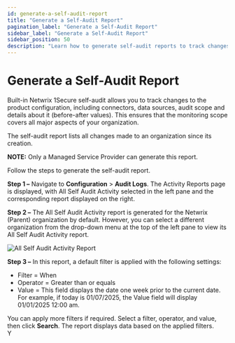 ```yaml
---
id: generate-a-self-audit-report
title: "Generate a Self-Audit Report"
pagination_label: "Generate a Self-Audit Report"
sidebar_label: "Generate a Self-Audit Report"
sidebar_position: 50
description: "Learn how to generate self-audit reports to track changes to 1Secure configuration and monitoring scope."
---
```


# Generate a Self-Audit Report

Built-in Netwrix 1Secure self-audit allows you to track changes to the product configuration,
including connectors, data sources, audit scope and details about it (before-after values). This
ensures that the monitoring scope covers all major aspects of your organization.

The self-audit report lists all changes made to an organization since its creation.

**NOTE:** Only a Managed Service Provider can generate this report.

Follow the steps to generate the self-audit report.

**Step 1 –** Navigate to **Configuration** > **Audit Logs**. The Activity Reports page is displayed,
with All Self Audit Activity selected in the left pane and the corresponding report displayed on the
right.

**Step 2 –** The All Self Audit Activity report is generated for the Netwrix (Parent) organization
by default. However, you can select a different organization from the drop-down menu at the top of
the left pane to view its All Self Audit Activity report.

![All Self Audit Activity Report](/img/product_docs/1secure/admin/searchandreports/selfaudit.webp)

**Step 3 –** In this report, a default filter is applied with the following settings:

- Filter = When
- Operator = Greater than or equals
- Value = This field displays the date one week prior to the current date. For example, if today is
  01/07/2025, the Value field will display 01/01/2025 12:00 am.

You can apply more filters if required. Select a filter, operator, and value, then click **Search**.
The report displays data based on the applied filters.  
Y
